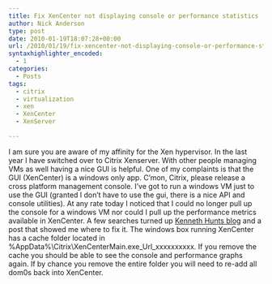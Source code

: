 ```yaml
---
title: Fix XenCenter not displaying console or performance statistics
author: Nick Anderson
type: post
date: 2010-01-19T18:07:28+00:00
url: /2010/01/19/fix-xencenter-not-displaying-console-or-performance-statistics/
syntaxhighlighter_encoded:
  - 1
categories:
  - Posts
tags:
  - citrix
  - virtualization
  - xen
  - XenCenter
  - XenServer

---
```

I am sure you are aware of my affinity for the Xen hypervisor. In the last year I have switched over to Citrix Xenserver. With other people managing VMs as well having a nice GUI is helpful. One of my complaints is that the GUI (XenCenter) is a windows only app. C&#8217;mon, Citrix, please release a cross platform management console. I&#8217;ve got to run a windows VM just to use the GUI (granted I don&#8217;t have to use the gui, there is a nice API and console utilities). At any rate today I noticed that I could no longer pull up the console for a windows VM nor could I pull up the performance metrics available in XenCenter. A few searches turned up [Kenneth Hunts blog][1] and a post that showed me where to fix it. <!--more-->The windows box running XenCenter has a cache folder located in %AppData%\Citrix\XenCenterMain.exe\_Url\_xxxxxxxxxx. If you remove the cache you should be able to see the console and performance graphs again. If by chance you remove the entire folder you will need to re-add all dom0s back into XenCenter.

 [1]: http://kennethhunt.com
